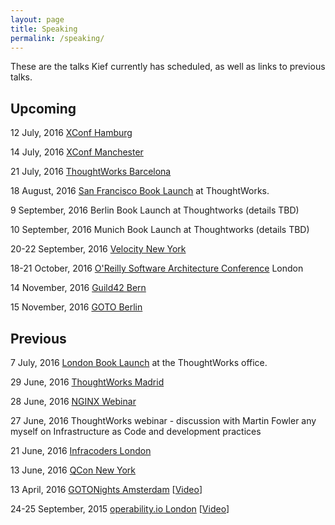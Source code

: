 ```yaml
---
layout: page
title: Speaking
permalink: /speaking/
---
```


These are the talks Kief currently has scheduled, as well as links to previous talks.

## Upcoming

12 July, 2016 [XConf Hamburg](https://info.thoughtworks.com/Xconf-hamburg-2016.html)

14 July, 2016 [XConf Manchester](https://info.thoughtworks.com/Xconf-Manchester-2016.html)

21 July, 2016 [ThoughtWorks Barcelona](https://www.thoughtworks.com/locations/barcelona)

18 August, 2016 [San Francisco Book Launch](https://info.thoughtworks.com/Infrastructure-As-Code-SF-Launch.html) at ThoughtWorks.

9 September, 2016 Berlin Book Launch at Thoughtworks (details TBD)

10 September, 2016 Munich Book Launch at Thoughtworks (details TBD)

20-22 September, 2016 [Velocity New York](http://conferences.oreilly.com/velocity/devops-web-performance-ny/public/schedule/detail/51192)

18-21 October, 2016 [O'Reilly Software Architecture Conference](http://conferences.oreilly.com/software-architecture/engineering-business-eu) London

14 November, 2016 [Guild42 Bern](http://guild42.ch/)

15 November, 2016 [GOTO Berlin](http://gotocon.com/berlin-2016/)


## Previous

7 July, 2016 [London Book Launch](https://info.thoughtworks.com/Book-launch-infrastructure-as-code) at the ThoughtWorks office.

29 June, 2016 [ThoughtWorks Madrid](http://www.meetup.com/ThoughtWorks-Madrid/events/231646246)

28 June, 2016 [NGINX Webinar](https://www.nginx.com/resources/webinars/how-to-adopt-infrastructure-as-code/)

27 June, 2016 ThoughtWorks webinar - discussion with Martin Fowler any myself on Infrastructure as Code and development practices

21 June, 2016 [Infracoders London](http://www.meetup.com/Infracoders-London/events/231184765/)

13 June, 2016 [QCon New York](https://qconnewyork.com/ny2016/presentation/implementing-infrastructure-code)

13 April, 2016 [GOTONights Amsterdam](http://www.meetup.com/GOTO-Nights-Amsterdam/events/228863905/) [[Video](https://www.youtube.com/watch?v=Lifb3TovNtY)]

24-25 September, 2015 [operability.io London](http://operability.io/2015/) [[Video](https://www.youtube.com/watch?v=a4PuAkI7uGg)]

